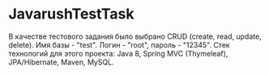 # JavarushTestTask
В качестве тестового задания было выбрано CRUD (create, read, update, delete). 
Имя базы - "test". Логин - "root", пароль - "12345".
Стек технологий для этого проекта: Java 8, Spring MVC (Thymeleaf), JPA/Hibernate, Maven, MySQL.
